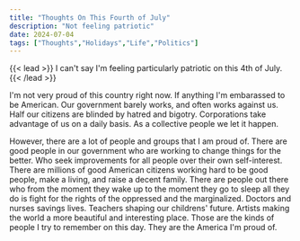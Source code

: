 ```yaml
---
title: "Thoughts On This Fourth of July"
description: "Not feeling patriotic"
date: 2024-07-04
tags: ["Thoughts","Holidays","Life","Politics"]
---
```

{{< lead >}}
I can't say I'm feeling particularly patriotic on this 4th of July.
{{< /lead >}}

I'm not very proud of this country right now. If anything I'm embarassed to be American. Our government barely works, and often works against us. Half our citizens are blinded by hatred and bigotry. Corporations take advantage of us on a daily basis. As a collective people we let it happen.

However, there are a lot of people and groups that I am proud of. There are good people in our government who are working to change things for the better. Who seek improvements for all people over their own self-interest. There are millions of good American citizens working hard to be good people, make a living, and raise a decent family. There are people out there who from the moment they wake up to the moment they go to sleep all they do is fight for the rights of the oppressed and the marginalized. Doctors and nurses savings lives. Teachers shaping our childrens' future. Artists making the world a more beautiful and interesting place. Those are the kinds of people I try to remember on this day. They are the America I'm proud of.